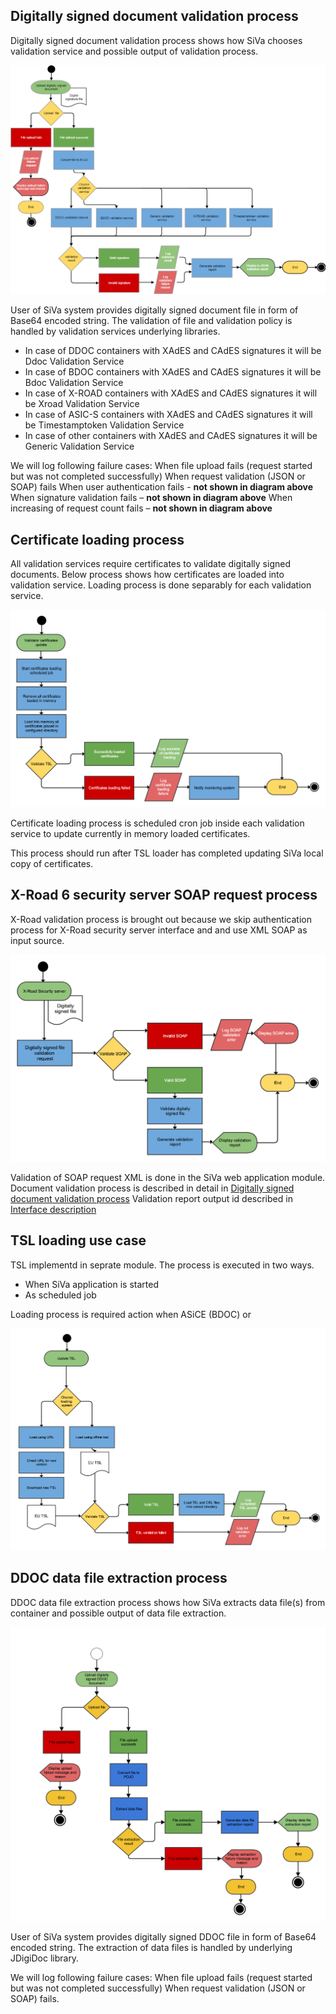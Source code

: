 ## Digitally signed document validation process

Digitally signed document validation process shows how SiVa chooses
validation service and possible output of validation process.

![BDOC validation process](../img/siva/siva_bdoc_validation_process_v2.png)

User of SiVa system provides digitally signed document file in form of
Base64 encoded string. The validation of file and validation policy
is handled by validation services underlying libraries.

* In case of DDOC containers with XAdES and CAdES signatures it will be Ddoc Validation Service
* In case of BDOC containers with XAdES and CAdES signatures it will be Bdoc Validation Service
* In case of X-ROAD containers with XAdES and CAdES signatures it will be Xroad Validation Service
* In case of ASIC-S containers with XAdES and CAdES signatures it will be Timestamptoken Validation Service
* In case of other containers with XAdES and CAdES signatures it will be Generic Validation Service

We will log following failure cases:
When file upload fails (request started but was not completed successfully)
When request validation (JSON or SOAP) fails
When user authentication fails - **not shown in diagram above**
When signature validation fails – **not shown in diagram above**
When increasing of request count fails – **not shown in diagram above**

## Certificate loading process

All validation services require certificates to validate digitally signed
documents. Below process shows how certificates are loaded into
validation service. Loading process is done separably for each validation
service.

![Certificate Loading process](../img/siva/siva_validator_crl_loading.png)

Certificate loading process is scheduled cron job inside each validation
service to update currently in memory loaded certificates.

This process should run after TSL loader has completed updating
SiVa local copy of certificates.

## X-Road 6 security server SOAP request process

X-Road validation process is brought out because we skip authentication
process for X-Road security server interface and and use XML SOAP
as input source.

![X-Road SOAP validation request](../img/siva/siva_x_road_server_diagram.png)

Validation of SOAP request XML is done in the SiVa web application module.
Document validation process is described in detail in [Digitally signed document validation process](#digitally-signed-document-validation-process)
Validation report output id described in [Interface description](../siva2/interfaces)

## TSL loading use case

TSL implementd in seprate module. The process is executed in two ways.

* When SiVa application is started
* As scheduled job

Loading process is required action when ASiCE (BDOC) or

![TSL loading process](../img/siva/siva_tsl_loading_process.png)

## DDOC data file extraction process

DDOC data file extraction process shows how SiVa extracts data file(s)
from container and possible output of data file extraction.

![DDOC data file extraction process](../img/siva/siva_ddoc_datafile_extraction.png)

User of SiVa system provides digitally signed DDOC file in form of
Base64 encoded string. The extraction of data files is handled by
underlying JDigiDoc library.

We will log following failure cases:
When file upload fails (request started but was not completed successfully)
When request validation (JSON or SOAP) fails.
